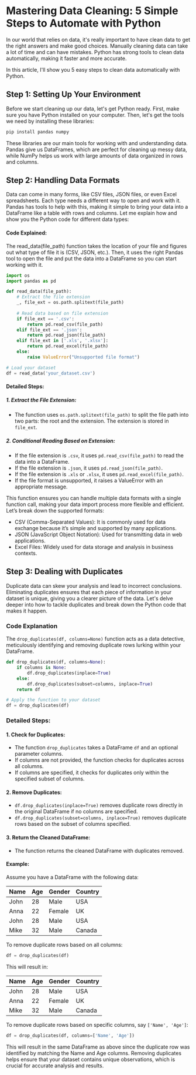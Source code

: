 # Mastering Data Cleaning: 5 Simple Steps to Automate with Python

In our world that relies on data, it's really important to have clean data to get the right answers and make good choices. Manually cleaning data can take a lot of time and can have mistakes. Python has strong tools to clean data automatically, making it faster and more accurate. 

In this article, I'll show you 5 easy steps to clean data automatically with Python.

## Step 1: Setting Up Your Environment

Before we start cleaning up our data, let's get Python ready. First, make sure you have Python installed on your computer. Then, let's get the tools we need by installing these libraries:

```python
pip install pandas numpy
```

These libraries are our main tools for working with and understanding data. Pandas give us DataFrames, which are perfect for cleaning up messy data, while NumPy helps us work with large amounts of data organized in rows and columns.

## Step 2: Handling Data Formats

Data can come in many forms, like CSV files, JSON files, or even Excel spreadsheets. Each type needs a different way to open and work with it. Pandas has tools to help with this, making it simple to bring your data into a DataFrame like a table with rows and columns. Let me explain how and show you the Python code for different data types:

#### Code Explained:

The read_data(file_path) function takes the location of your file and figures out what type of file it is (CSV, JSON, etc.). Then, it uses the right Pandas tool to open the file and put the data into a DataFrame so you can start working with it.

```python
import os
import pandas as pd

def read_data(file_path):
    # Extract the file extension
    _, file_ext = os.path.splitext(file_path)
    
    # Read data based on file extension
    if file_ext == '.csv':
        return pd.read_csv(file_path)
    elif file_ext == '.json':
        return pd.read_json(file_path)
    elif file_ext in ['.xls', '.xlsx']:
        return pd.read_excel(file_path)
    else:
        raise ValueError("Unsupported file format")

# Load your dataset
df = read_data('your_dataset.csv')

```

#### Detailed Steps:
##### 1. Extract the File Extension:
- The function uses `os.path.splitext(file_path)` to split the file path into two parts: the root and the extension. The extension is stored in `file_ext`.

##### 2. Conditional Reading Based on Extension:

- If the file extension is `.csv`, it uses `pd.read_csv(file_path)` to read the data into a DataFrame.
- If the file extension is `.json`, it uses `pd.read_json(file_path)`.
- If the file extension is `.xls` or `.xlsx`, it uses `pd.read_excel(file_path)`.
- If the file format is unsupported, it raises a ValueError with an appropriate message.

This function ensures you can handle multiple data formats with a single function call, making your data import process more flexible and efficient. Let’s break down the supported formats:

- CSV (Comma-Separated Values): It is commonly used for data exchange because it’s simple and supported by many applications.
- JSON (JavaScript Object Notation): Used for transmitting data in web applications. 
- Excel Files: Widely used for data storage and analysis in business contexts.

## Step 3: Dealing with Duplicates

Duplicate data can skew your analysis and lead to incorrect conclusions. Eliminating duplicates ensures that each piece of information in your dataset is unique, giving you a clearer picture of the data. Let's delve deeper into how to tackle duplicates and break down the Python code that makes it happen.

### Code Explanation
The `drop_duplicates(df, columns=None)` function acts as a data detective, meticulously identifying and removing duplicate rows lurking within your DataFrame.

```python
def drop_duplicates(df, columns=None):
    if columns is None:
        df.drop_duplicates(inplace=True)
    else:
        df.drop_duplicates(subset=columns, inplace=True)
    return df

# Apply the function to your dataset
df = drop_duplicates(df)
```

### Detailed Steps:

#### 1. Check for Duplicates:

- The function `drop_duplicates` takes a DataFrame `df` and an optional parameter columns.
- If columns are not provided, the function checks for duplicates across all columns.
- If columns are specified, it checks for duplicates only within the specified subset of columns.

#### 2. Remove Duplicates:

- `df.drop_duplicates(inplace=True)` removes duplicate rows directly in the original DataFrame if no columns are specified.
- `df.drop_duplicates(subset=columns, inplace=True)` removes duplicate rows based on the subset of columns specified.

#### 3. Return the Cleaned DataFrame:

- The function returns the cleaned DataFrame with duplicates removed.

#### Example:
Assume you have a DataFrame with the following data:

| Name | Age | Gender | Country |
|------|-----|--------|---------|
| John | 28  | Male   | USA     |
| Anna | 22  | Female | UK      |
| John | 28  | Male   | USA     |
| Mike | 32  | Male   | Canada  |


To remove duplicate rows based on all columns:

```python
df = drop_duplicates(df)
```

This will result in:

| Name | Age | Gender | Country |
|------|-----|--------|---------|
| John | 28  | Male   | USA     |
| Anna | 22  | Female | UK      |
| Mike | 32  | Male   | Canada  |


To remove duplicate rows based on specific columns, say `['Name', 'Age']`:

```python
df = drop_duplicates(df, columns=['Name', 'Age'])
```

This will result in the same DataFrame as above since the duplicate row was identified by matching the Name and Age columns. Removing duplicates helps ensure that your dataset contains unique observations, which is crucial for accurate analysis and results.
